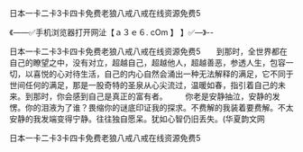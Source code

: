 日本一卡二卡3卡四卡免费老狼八戒八戒在线资源免费5

《——✅手机浏览器打开网沚【ａ３ｅ６. cOm 】 】✅—》--

日本一卡二卡3卡四卡免费老狼八戒八戒在线资源免费5　　到那时，全世界都在自己的瞭望之中，没有对立，超越自己，超越他人，超越善恶，参透人生，包容一切，以喜悦的心对待生活，自己的内心自然会涌出一种无法解释的满足，它不同于世间任何的满足，那是一股奇特的圣泉从心尖流过，温暖如春，指引着自己的未来。到那时，你会感到自己是真正的富有者。
　　你老是安静抽泣，安静的发愣。你的泪液为了谁？畏缩你的谜底印证我的探求。不费解的我装着要费解。不太安静的我发端变得宁静。往往独自愿呆。犹如心智仍旧丢失。(华夏韵文网





日本一卡二卡3卡四卡免费老狼八戒八戒在线资源免费5
